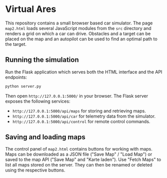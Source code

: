 # Virtual Ares

This repository contains a small browser based car simulator. The page `map2.html` loads several JavaScript modules from the `src` directory and renders a grid on which a car can drive. Obstacles and a target can be placed on the map and an autopilot can be used to find an optimal path to the target.

## Running the simulation

Run the Flask application which serves both the HTML interface and the API endpoints:

```bash
python server.py
```

Then open `http://127.0.0.1:5000/` in your browser. The Flask server exposes the following services:
- `http://127.0.0.1:5000/api/maps` for storing and retrieving maps.
- `http://127.0.0.1:5000/api/car` for telemetry data from the simulator.
- `http://127.0.0.1:5000/api/control` for remote control commands.

## Saving and loading maps

The control panel of `map2.html` contains buttons for working with maps. Maps can be downloaded as a JSON file ("Save Map" / "Load Map") or saved to the map API ("Save Map" and "Karte laden"). Use "Fetch Maps" to list all maps stored on the server. They can then be renamed or deleted using the respective buttons.
